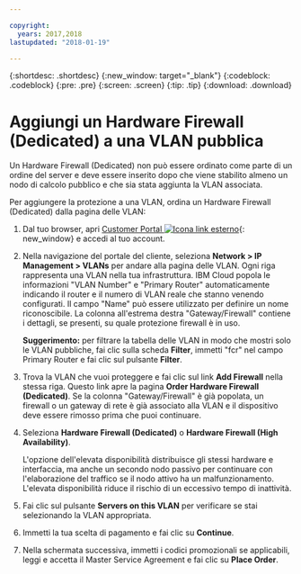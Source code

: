 ```yaml
---

copyright:
  years: 2017,2018
lastupdated: "2018-01-19"

---
```


{:shortdesc: .shortdesc}
{:new_window: target="_blank"}
{:codeblock: .codeblock}
{:pre: .pre}
{:screen: .screen}
{:tip: .tip}
{:download: .download}

# Aggiungi un Hardware Firewall (Dedicated) a una VLAN pubblica

Un Hardware Firewall (Dedicated) non può essere ordinato come parte di un ordine del server e deve essere inserito dopo che viene stabilito almeno un nodo di calcolo pubblico e che sia stata aggiunta la VLAN associata.

Per aggiungere la protezione a una VLAN, ordina un Hardware Firewall (Dedicated) dalla pagina delle VLAN:

1. Dal tuo browser, apri [Customer Portal ![Icona link esterno](../../icons/launch-glyph.svg "Icona link esterno")](https://control.softlayer.com/){: new_window} e accedi al tuo account.
2. Nella navigazione del portale del cliente, seleziona **Network > IP Management > VLANs** per andare alla pagina delle VLAN. Ogni riga rappresenta una VLAN nella tua infrastruttura. IBM Cloud popola le informazioni "VLAN Number" e "Primary Router" automaticamente indicando il router e il numero di VLAN reale che stanno venendo configurati. Il campo "Name" può essere utilizzato per definire un nome riconoscibile. La colonna all'estrema destra "Gateway/Firewall" contiene i dettagli, se presenti, su quale protezione firewall è in uso. 

	**Suggerimento:** per filtrare la tabella delle VLAN in modo che mostri solo le VLAN pubbliche, fai clic sulla scheda **Filter**, immetti "fcr" nel campo Primary Router e fai clic sul pulsante **Filter**.
3. Trova la VLAN che vuoi proteggere e fai clic sul link **Add Firewall** nella stessa riga. Questo link apre la pagina **Order Hardware Firewall (Dedicated)**. Se la colonna "Gateway/Firewall" è già popolata, un firewall o un gateway di rete è già associato alla VLAN e il dispositivo deve essere rimosso prima che puoi continuare.
4. Seleziona **Hardware Firewall (Dedicated)** o **Hardware Firewall (High Availability)**. 

	L'opzione dell'elevata disponibilità distribuisce gli stessi hardware e interfaccia, ma anche un secondo nodo passivo per continuare con l'elaborazione del traffico se il nodo attivo ha un malfunzionamento. L'elevata disponibilità riduce il rischio di un eccessivo tempo di inattività. 

5. Fai clic sul pulsante **Servers on this VLAN** per verificare se stai selezionando la VLAN appropriata.
6. Immetti la tua scelta di pagamento e fai clic su **Continue**.
7. Nella schermata successiva, immetti i codici promozionali se applicabili, leggi e accetta il Master Service Agreement e fai clic su **Place Order**. 
